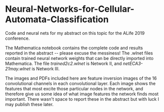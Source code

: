 # Neural-Networks-for-Cellular-Automata-Classification
Code and neural nets for my abstract on this topic for the ALife 2019 conference.

The Mathematica notebook contains the complete code and results reported in the abstract -- please excuse the messiness!
The .wlnet files contain trained neural network weights that can be directly imported into Mathematica.  The file _trained2c2.wlnet_ is Network II, and _netECA3-21may.wlnet_ is Network III.

The images and PDFs included here are feature inversion images of the 16 convolutional channels in each convolutional layer.  Each image shows the features that most excite those particular nodes in the network, and therefore give us some idea of what image features the network finds most important.  There wasn't space to report these in the abstract but with luck I may publish these later.  
